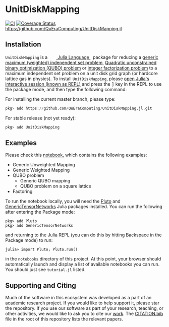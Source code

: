 # UnitDiskMapping

[![CI](https://github.com/QuEraComputing/UnitDiskMapping.jl/actions/workflows/ci.yml/badge.svg)](https://github.com/QuEraComputing/UnitDiskMapping.jl/actions/workflows/ci.yml)
[![Coverage Status](https://coveralls.io/repos/github/QuEraComputing/UnitDiskMapping.jl/badge.svg?branch=main&t=H2ReMe)](https://coveralls.io/github/QuEraComputing/UnitDiskMapping.jl?branch=main)
https://github.com/QuEraComputing/UnitDiskMapping.jl
## Installation
<p>
<code>UnitDiskMapping</code> is a &nbsp;
    <a href="https://julialang.org">
        <img src="https://raw.githubusercontent.com/JuliaLang/julia-logo-graphics/master/images/julia.ico" width="16em">
        Julia Language
    </a>
    &nbsp; package for reducing a <a href="https://en.wikipedia.org/wiki/Independent_set_(graph_theory)">generic maximum (weighted) independent set problem</a>, <a href="https://en.wikipedia.org/wiki/Quadratic_unconstrained_binary_optimization"> Quadratic unconstrained binary optimization (QUBO) problem</a> or <a href="https://en.wikipedia.org/wiki/Integer_factorization">integer factorization problem</a> to a maximum independent set problem on a unit disk grid graph (or hardcore lattice gas in physics). To install <code>UnitDiskMapping</code>,
    please <a href="https://docs.julialang.org/en/v1/manual/getting-started/">open
    Julia's interactive session (known as REPL)</a> and press the <kbd>]</kbd> key in the REPL to use the package mode, and then type the following command:
</p>

For installing the current master branch, please type:

```julia
pkg> add https://github.com/QuEraComputing/UnitDiskMapping.jl.git
```

For stable release (not yet ready):

```julia
pkg> add UnitDiskMapping
```

## Examples

Please check this [notebook](https://github.com/QuEraComputing/UnitDiskMapping.jl/blob/main/notebooks/tutorial.jl), which contains the following examples:

* Generic Unweighted Mapping
* Generic Weighted Mapping
* QUBO problem
    * Generic QUBO mapping
    * QUBO problem on a square lattice
* Factoring

To run the notebook locally, you will need the [Pluto](https://github.com/fonsp/Pluto.jl) and [GenericTensorNetworks](https://github.com/QuEraComputing/GenericTensorNetworks.jl) Julia packages installed. You can run the following after entering the Package mode:

```
pkg> add Pluto
pkg> add GenericTensorNetworks
```

and returning to the Julia REPL (you can do this by hitting Backspace in the Package mode) to run:

```
julia> import Pluto; Pluto.run()
```
in the `notebooks` directory of this project. At this point, your browser should automatically launch and display a list of available notebooks you can run. You should just see `tutorial.jl` listed.


## Supporting and Citing
Much of the software in this ecosystem was developed as a part of an academic research project. If you would like to help support it, please star the repository. If you use our software as part of your research, teaching, or other activities, we would like to ask you to cite our [work](https://arxiv.org/abs/2209.03965). The [CITATION.bib](CITATION.bib) file in the root of this repository lists the relevant papers.
